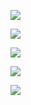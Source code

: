 <!-- solarized_dark -->

<!-- Stars -->
[![](https://raw.githubusercontent.com/vn7n24fzkq/github-profile-summary-cards-example/master/profile-summary-card-output/solarized_dark/3-stats.svg)](https://github.com/vn7n24fzkq/github-profile-summary-cards) 

<!-- Top Languages by Repo -->
[![](https://raw.githubusercontent.com/vn7n24fzkq/github-profile-summary-cards-example/master/profile-summary-card-output/solarized_dark/1-repos-per-language.svg)](https://github.com/vn7n24fzkq/github-profile-summary-cards) 

<!-- Top Languages by commit -->
[![](https://raw.githubusercontent.com/vn7n24fzkq/github-profile-summary-cards-example/master/profile-summary-card-output/solarized_dark/2-most-commit-language.svg)](https://github.com/vn7n24fzkq/github-profile-summary-cards)

<!-- Commits -->
[![](https://raw.githubusercontent.com/vn7n24fzkq/github-profile-summary-cards-example/master/profile-summary-card-output/solarized_dark/4-productive-time.svg)](https://github.com/vn7n24fzkq/github-profile-summary-cards)

<!-- Casper -->
[![](https://raw.githubusercontent.com/vn7n24fzkq/github-profile-summary-cards-example/master/profile-summary-card-output/solarized_dark/0-profile-details.svg)](https://github.com/vn7n24fzkq/github-profile-summary-cards)

